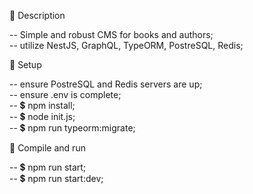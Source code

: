 📌 Description

-- Simple and robust CMS for books and authors; <br />
-- utilize NestJS, GraphQL, TypeORM, PostreSQL, Redis; <br />

🔌 Setup

-- ensure <span color="#1589F0">PostreSQL</span> and <span color="#f03c15">Redis</span> servers are up; <br />
-- ensure .env is complete; <br />
-- 💲 npm install; <br />
-- 💲 node init.js; <br />
-- 💲 npm run typeorm:migrate; <br />

🚀 Compile and run

-- 💲 npm run start; <br />
-- 💲 npm run start:dev; <br />
